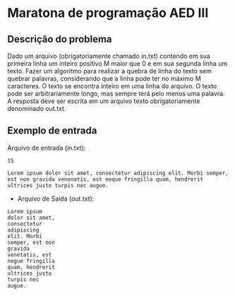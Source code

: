 # Maratona de programação AED III

## Descrição do problema

Dado um arquivo (obrigatoriamente chamado in.txt) contendo em sua primeira linha um inteiro positivo M maior que 0 e em sua segunda linha um texto. Fazer um algoritmo para realizar a quebra de linha do texto sem quebrar palavras, considerando que a linha pode ter no máximo M caracteres. O texto se encontra inteiro em uma linha do arquivo. O texto pode ser arbitrariamente longo, mas sempre terá pelo menos uma palavra. A resposta deve ser escrita em um arquivo texto obrigatoriamente denominado out.txt.

## Exemplo de entrada

Arquivo de entrada (in.txt):
```
15

Lorem ipsum dolor sit amet, consectetur adipiscing elit. Morbi semper, est non gravida venenatis, est neque fringilla quam, hendrerit ultrices justo turpis nec augue.
````

- Arquivo de Saída (out.txt):
```
Lorem ipsum
dolor sit amet,
consectetur
adipiscing
elit. Morbi
semper, est non
gravida
venetatis, est
negue fringilla
quam, hendrerit
ultrices justo
turpis nec
augue.
```
